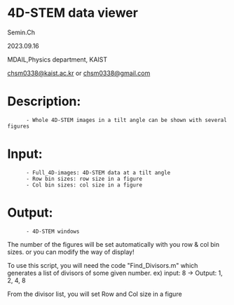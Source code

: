 # 4D-STEM data viewer

Semin.Ch

2023.09.16

MDAIL,Physics department, KAIST

chsm0338@kaist.ac.kr or chsm0338@gmail.com

# Description:  
          - Whole 4D-STEM images in a tilt angle can be shown with several figures
# Input:  
          - Full_4D-images: 4D-STEM data at a tilt angle
          - Row bin sizes: row size in a figure
          - Col bin sizes: col size in a figure
# Output:
          - 4D-STEM windows
          
  The number of the figures will be set automatically with you row & col bin sizes. or you can modify the way of display!
  
To use this script, you will need the code "Find_Divisors.m" which generates a list of divisors of some given number. ex) input: 8 -> Output: 1, 2, 4, 8

From the divisor list, you will set Row and Col size in a figure
